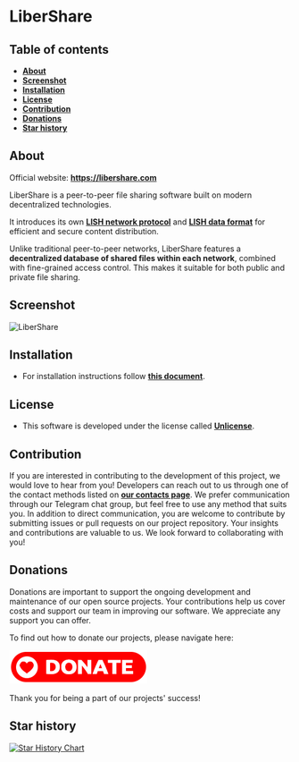 # LiberShare

## Table of contents

- [**About**](#about)
- [**Screenshot**](#screenshot)
- [**Installation**](#installation)
- [**License**](#license)
- [**Contribution**](#contribution)
- [**Donations**](#donations)
- [**Star history**](#star-history)

## About

Official website: **https://libershare.com**

LiberShare is a peer-to-peer file sharing software built on modern decentralized technologies.

It introduces its own [**LISH network protocol**](./LISH_NETWORK_PROTOCOL.md) and [**LISH data format**](./LISH_DATA_FORMAT.md) for efficient and secure content distribution.

Unlike traditional peer-to-peer networks, LiberShare features a **decentralized database of shared files within each network**, combined with fine-grained access control. This makes it suitable for both public and private file sharing.

## Screenshot

![LiberShare](./screenshot.webp)

## Installation

- For installation instructions follow [**this document**](./INSTALL.md).

## License

- This software is developed under the license called [**Unlicense**](./LICENSE).

## Contribution

If you are interested in contributing to the development of this project, we would love to hear from you! Developers can reach out to us through one of the contact methods listed on [**our contacts page**](https://libersoft.org/contacts). We prefer communication through our Telegram chat group, but feel free to use any method that suits you.
In addition to direct communication, you are welcome to contribute by submitting issues or pull requests on our project repository. Your insights and contributions are valuable to us. We look forward to collaborating with you!

## Donations

Donations are important to support the ongoing development and maintenance of our open source projects. Your contributions help us cover costs and support our team in improving our software. We appreciate any support you can offer.

To find out how to donate our projects, please navigate here:

[![Donate](https://raw.githubusercontent.com/libersoft-org/documents/main/donate.png)](https://libersoft.org/donations)

Thank you for being a part of our projects' success!

## Star history

[![Star History Chart](https://api.star-history.com/svg?repos=libersoft-org/libershare&type=Date)](https://star-history.com/#libersoft-org/libershare&Date)
